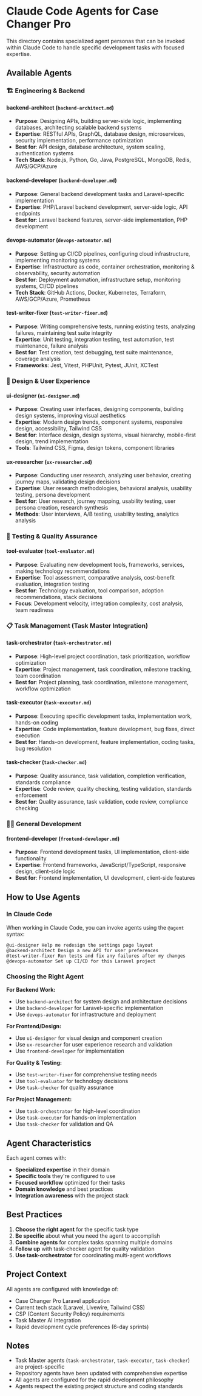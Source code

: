 # Claude Code Agents for Case Changer Pro

This directory contains specialized agent personas that can be invoked within Claude Code to handle specific development tasks with focused expertise.

## Available Agents

### 🏗️ Engineering & Backend

#### **backend-architect** (`backend-architect.md`)
- **Purpose**: Designing APIs, building server-side logic, implementing databases, architecting scalable backend systems
- **Expertise**: RESTful APIs, GraphQL, database design, microservices, security implementation, performance optimization
- **Best for**: API design, database architecture, system scaling, authentication systems
- **Tech Stack**: Node.js, Python, Go, Java, PostgreSQL, MongoDB, Redis, AWS/GCP/Azure

#### **backend-developer** (`backend-developer.md`)
- **Purpose**: General backend development tasks and Laravel-specific implementation
- **Expertise**: PHP/Laravel backend development, server-side logic, API endpoints
- **Best for**: Laravel backend features, server-side implementation, PHP development

#### **devops-automator** (`devops-automator.md`)
- **Purpose**: Setting up CI/CD pipelines, configuring cloud infrastructure, implementing monitoring systems
- **Expertise**: Infrastructure as code, container orchestration, monitoring & observability, security automation
- **Best for**: Deployment automation, infrastructure setup, monitoring systems, CI/CD pipelines
- **Tech Stack**: GitHub Actions, Docker, Kubernetes, Terraform, AWS/GCP/Azure, Prometheus

#### **test-writer-fixer** (`test-writer-fixer.md`)
- **Purpose**: Writing comprehensive tests, running existing tests, analyzing failures, maintaining test suite integrity
- **Expertise**: Unit testing, integration testing, test automation, test maintenance, failure analysis
- **Best for**: Test creation, test debugging, test suite maintenance, coverage analysis
- **Frameworks**: Jest, Vitest, PHPUnit, Pytest, JUnit, XCTest

### 🎨 Design & User Experience

#### **ui-designer** (`ui-designer.md`)
- **Purpose**: Creating user interfaces, designing components, building design systems, improving visual aesthetics
- **Expertise**: Modern design trends, component systems, responsive design, accessibility, Tailwind CSS
- **Best for**: Interface design, design systems, visual hierarchy, mobile-first design, trend implementation
- **Tools**: Tailwind CSS, Figma, design tokens, component libraries

#### **ux-researcher** (`ux-researcher.md`)
- **Purpose**: Conducting user research, analyzing user behavior, creating journey maps, validating design decisions
- **Expertise**: User research methodologies, behavioral analysis, usability testing, persona development
- **Best for**: User research, journey mapping, usability testing, user persona creation, research synthesis
- **Methods**: User interviews, A/B testing, usability testing, analytics analysis

### 🧪 Testing & Quality Assurance

#### **tool-evaluator** (`tool-evaluator.md`)
- **Purpose**: Evaluating new development tools, frameworks, services, making technology recommendations
- **Expertise**: Tool assessment, comparative analysis, cost-benefit evaluation, integration testing
- **Best for**: Technology evaluation, tool comparison, adoption recommendations, stack decisions
- **Focus**: Development velocity, integration complexity, cost analysis, team readiness

### 📋 Task Management (Task Master Integration)

#### **task-orchestrator** (`task-orchestrator.md`)
- **Purpose**: High-level project coordination, task prioritization, workflow optimization
- **Expertise**: Project management, task coordination, milestone tracking, team coordination
- **Best for**: Project planning, task coordination, milestone management, workflow optimization

#### **task-executor** (`task-executor.md`)
- **Purpose**: Executing specific development tasks, implementation work, hands-on coding
- **Expertise**: Code implementation, feature development, bug fixes, direct execution
- **Best for**: Hands-on development, feature implementation, coding tasks, bug resolution

#### **task-checker** (`task-checker.md`)
- **Purpose**: Quality assurance, task validation, completion verification, standards compliance
- **Expertise**: Code review, quality checking, testing validation, standards enforcement
- **Best for**: Quality assurance, task validation, code review, compliance checking

### 👨‍💻 General Development

#### **frontend-developer** (`frontend-developer.md`)
- **Purpose**: Frontend development tasks, UI implementation, client-side functionality
- **Expertise**: Frontend frameworks, JavaScript/TypeScript, responsive design, client-side logic
- **Best for**: Frontend implementation, UI development, client-side features

## How to Use Agents

### In Claude Code
When working in Claude Code, you can invoke agents using the `@agent` syntax:

```
@ui-designer Help me redesign the settings page layout
@backend-architect Design a new API for user preferences
@test-writer-fixer Run tests and fix any failures after my changes
@devops-automator Set up CI/CD for this Laravel project
```

### Choosing the Right Agent

**For Backend Work:**
- Use `backend-architect` for system design and architecture decisions
- Use `backend-developer` for Laravel-specific implementation
- Use `devops-automator` for infrastructure and deployment

**For Frontend/Design:**
- Use `ui-designer` for visual design and component creation
- Use `ux-researcher` for user experience research and validation
- Use `frontend-developer` for implementation

**For Quality & Testing:**
- Use `test-writer-fixer` for comprehensive testing needs
- Use `tool-evaluator` for technology decisions
- Use `task-checker` for quality assurance

**For Project Management:**
- Use `task-orchestrator` for high-level coordination
- Use `task-executor` for hands-on implementation
- Use `task-checker` for validation and QA

## Agent Characteristics

Each agent comes with:
- **Specialized expertise** in their domain
- **Specific tools** they're configured to use
- **Focused workflow** optimized for their tasks
- **Domain knowledge** and best practices
- **Integration awareness** with the project stack

## Best Practices

1. **Choose the right agent** for the specific task type
2. **Be specific** about what you need the agent to accomplish
3. **Combine agents** for complex tasks spanning multiple domains
4. **Follow up** with task-checker agent for quality validation
5. **Use task-orchestrator** for coordinating multi-agent workflows

## Project Context

All agents are configured with knowledge of:
- Case Changer Pro Laravel application
- Current tech stack (Laravel, Livewire, Tailwind CSS)
- CSP (Content Security Policy) requirements
- Task Master AI integration
- Rapid development cycle preferences (6-day sprints)

## Notes

- Task Master agents (`task-orchestrator`, `task-executor`, `task-checker`) are project-specific
- Repository agents have been updated with comprehensive expertise
- All agents are configured for the rapid development philosophy
- Agents respect the existing project structure and coding standards